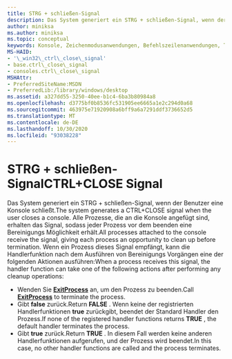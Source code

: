 ```yaml
---
title: STRG + schließen-Signal
description: Das System generiert ein STRG + schließen-Signal, wenn der Benutzer eine Konsole schließt.
author: miniksa
ms.author: miniksa
ms.topic: conceptual
keywords: Konsole, Zeichenmodusanwendungen, Befehlszeilenanwendungen, Terminalanwendungen, Konsolen-API
MS-HAID:
- '\_win32\_ctrl\_close\_signal'
- base.ctrl\_close\_signal
- consoles.ctrl\_close\_signal
MSHAttr:
- PreferredSiteName:MSDN
- PreferredLib:/library/windows/desktop
ms.assetid: a327dd55-3250-40ee-b1c4-6ba3b80984a8
ms.openlocfilehash: d3775bf0b8536fc531905ee6665a1e2c294d0a68
ms.sourcegitcommit: 463975e71920908a6bff9a6a7291ddf3736652d5
ms.translationtype: MT
ms.contentlocale: de-DE
ms.lasthandoff: 10/30/2020
ms.locfileid: "93038228"
---
```

# <a name="ctrlclose-signal"></a><span data-ttu-id="2997f-104">STRG + schließen-Signal</span><span class="sxs-lookup"><span data-stu-id="2997f-104">CTRL+CLOSE Signal</span></span>

<span data-ttu-id="2997f-105">Das System generiert ein STRG + schließen-Signal, wenn der Benutzer eine Konsole schließt.</span><span class="sxs-lookup"><span data-stu-id="2997f-105">The system generates a CTRL+CLOSE signal when the user closes a console.</span></span> <span data-ttu-id="2997f-106">Alle Prozesse, die an die Konsole angefügt sind, erhalten das Signal, sodass jeder Prozess vor dem beenden eine Bereinigungs Möglichkeit erhält.</span><span class="sxs-lookup"><span data-stu-id="2997f-106">All processes attached to the console receive the signal, giving each process an opportunity to clean up before termination.</span></span> <span data-ttu-id="2997f-107">Wenn ein Prozess dieses Signal empfängt, kann die Handlerfunktion nach dem Ausführen von Bereinigungs Vorgängen eine der folgenden Aktionen ausführen:</span><span class="sxs-lookup"><span data-stu-id="2997f-107">When a process receives this signal, the handler function can take one of the following actions after performing any cleanup operations:</span></span>

- <span data-ttu-id="2997f-108">Wenden Sie [**ExitProcess**](https://msdn.microsoft.com/library/windows/desktop/ms682658) an, um den Prozess zu beenden.</span><span class="sxs-lookup"><span data-stu-id="2997f-108">Call [**ExitProcess**](https://msdn.microsoft.com/library/windows/desktop/ms682658) to terminate the process.</span></span>
- <span data-ttu-id="2997f-109">Gibt **false** zurück.</span><span class="sxs-lookup"><span data-stu-id="2997f-109">Return **FALSE** .</span></span> <span data-ttu-id="2997f-110">Wenn keine der registrierten Handlerfunktionen **true** zurückgibt, beendet der Standard Handler den Prozess.</span><span class="sxs-lookup"><span data-stu-id="2997f-110">If none of the registered handler functions returns **TRUE** , the default handler terminates the process.</span></span>
- <span data-ttu-id="2997f-111">Gibt **true** zurück.</span><span class="sxs-lookup"><span data-stu-id="2997f-111">Return **TRUE** .</span></span> <span data-ttu-id="2997f-112">In diesem Fall werden keine anderen Handlerfunktionen aufgerufen, und der Prozess wird beendet.</span><span class="sxs-lookup"><span data-stu-id="2997f-112">In this case, no other handler functions are called and the process terminates.</span></span>
